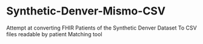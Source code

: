 # Synthetic-Denver-Mismo-CSV
Attempt at converting FHIR Patients of the Synthetic Denver Dataset To CSV files readable by patient Matching tool 